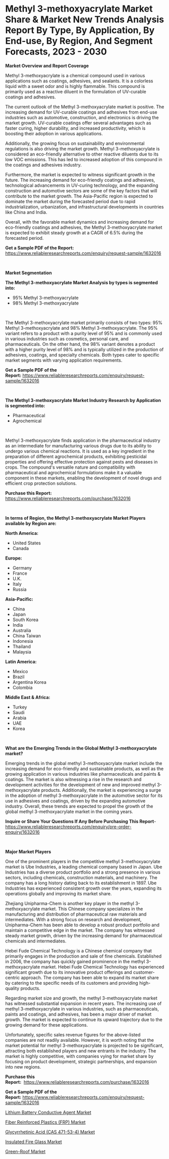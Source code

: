 <p><h1>Methyl 3-methoxyacrylate Market Share & Market New Trends Analysis Report By Type, By Application, By End-use, By Region, And Segment Forecasts, 2023 - 2030</h1></p><p><strong>Market Overview and Report Coverage</strong></p>
<p><p>Methyl 3-methoxyacrylate is a chemical compound used in various applications such as coatings, adhesives, and sealants. It is a colorless liquid with a sweet odor and is highly flammable. This compound is primarily used as a reactive diluent in the formulation of UV-curable coatings and adhesives.</p><p>The current outlook of the Methyl 3-methoxyacrylate market is positive. The increasing demand for UV-curable coatings and adhesives from end-use industries such as automotive, construction, and electronics is driving the market growth. UV-curable coatings offer several advantages such as faster curing, higher durability, and increased productivity, which is boosting their adoption in various applications.</p><p>Additionally, the growing focus on sustainability and environmental regulations is also driving the market growth. Methyl 3-methoxyacrylate is considered an eco-friendly alternative to other reactive diluents due to its low VOC emissions. This has led to increased adoption of this compound in the coatings and adhesives industry.</p><p>Furthermore, the market is expected to witness significant growth in the future. The increasing demand for eco-friendly coatings and adhesives, technological advancements in UV-curing technology, and the expanding construction and automotive sectors are some of the key factors that will contribute to the market growth. The Asia-Pacific region is expected to dominate the market during the forecasted period due to rapid industrialization, urbanization, and infrastructural developments in countries like China and India.</p><p>Overall, with the favorable market dynamics and increasing demand for eco-friendly coatings and adhesives, the Methyl 3-methoxyacrylate market is expected to exhibit steady growth at a CAGR of 6.5% during the forecasted period.</p></p>
<p><strong>Get a Sample PDF of the Report:</strong> <a href="https://www.reliableresearchreports.com/enquiry/request-sample/1632016">https://www.reliableresearchreports.com/enquiry/request-sample/1632016</a></p>
<p>&nbsp;</p>
<p><strong>Market Segmentation</strong></p>
<p><strong>The Methyl 3-methoxyacrylate Market Analysis by types is segmented into:</strong></p>
<p><ul><li>95% Methyl 3-methoxyacrylate</li><li>98% Methyl 3-methoxyacrylate</li></ul></p>
<p>&nbsp;</p>
<p><p>The Methyl 3-methoxyacrylate market primarily consists of two types: 95% Methyl 3-methoxyacrylate and 98% Methyl 3-methoxyacrylate. The 95% variant refers to a product with a purity level of 95% and is commonly used in various industries such as cosmetics, personal care, and pharmaceuticals. On the other hand, the 98% variant denotes a product with a higher purity level of 98% and is typically utilized in the production of adhesives, coatings, and specialty chemicals. Both types cater to specific market segments with varying application requirements.</p></p>
<p><strong>Get a Sample PDF of the Report:</strong>&nbsp;<a href="https://www.reliableresearchreports.com/enquiry/request-sample/1632016">https://www.reliableresearchreports.com/enquiry/request-sample/1632016</a></p>
<p>&nbsp;</p>
<p><strong>The Methyl 3-methoxyacrylate Market Industry Research by Application is segmented into:</strong></p>
<p><ul><li>Pharmaceutical</li><li>Agrochemical</li></ul></p>
<p>&nbsp;</p>
<p><p>Methyl 3-methoxyacrylate finds application in the pharmaceutical industry as an intermediate for manufacturing various drugs due to its ability to undergo various chemical reactions. It is used as a key ingredient in the preparation of different agrochemical products, exhibiting pesticidal properties and offering effective protection against pests and diseases in crops. The compound's versatile nature and compatibility with pharmaceutical and agrochemical formulations make it a valuable component in these markets, enabling the development of novel drugs and efficient crop protection solutions.</p></p>
<p><strong>Purchase this Report:</strong>&nbsp; <a href="https://www.reliableresearchreports.com/purchase/1632016">https://www.reliableresearchreports.com/purchase/1632016</a></p>
<p>&nbsp;</p>
<p><strong>In terms of Region, the Methyl 3-methoxyacrylate Market Players available by Region are:</strong></p>
<p>
    <p> <strong> North America: </strong>
        <ul>
            <li>United States</li>
            <li>Canada</li>
        </ul>
        </p> 
    <p> <strong> Europe: </strong>
        <ul>
            <li>Germany</li>
            <li>France</li>
            <li>U.K.</li>
            <li>Italy</li>
            <li>Russia</li>
        </ul>
        </p> 
    <p> <strong> Asia-Pacific: </strong>
        <ul>
            <li>China</li>
            <li>Japan</li>
            <li>South Korea</li>
            <li>India</li>
            <li>Australia</li>
            <li>China Taiwan</li>
            <li>Indonesia</li>
            <li>Thailand</li>
            <li>Malaysia</li>
        </ul>
        </p> 
    <p> <strong> Latin America: </strong>
        <ul>
            <li>Mexico</li>
            <li>Brazil</li>
            <li>Argentina Korea</li>
            <li>Colombia</li>
        </ul>
        </p> 
    <p> <strong> Middle East & Africa: </strong>
        <ul>
            <li>Turkey</li>
            <li>Saudi</li>
            <li>Arabia</li>
            <li>UAE</li>
            <li>Korea</li>
        </ul>
    </p>
    </p>
<p>&nbsp;</p>
<p><strong>What are the Emerging Trends in the Global Methyl 3-methoxyacrylate market?</strong></p>
<p><p>Emerging trends in the global methyl 3-methoxyacrylate market include the increasing demand for eco-friendly and sustainable products, as well as the growing application in various industries like pharmaceuticals and paints & coatings. The market is also witnessing a rise in the research and development activities for the development of new and improved methyl 3-methoxyacrylate products. Additionally, the market is experiencing a surge in the adoption of methyl 3-methoxyacrylate in the automotive sector for its use in adhesives and coatings, driven by the expanding automotive industry. Overall, these trends are expected to propel the growth of the global methyl 3-methoxyacrylate market in the coming years.</p></p>
<p><strong>Inquire or Share Your Questions If Any Before Purchasing This Report</strong>- <a href="https://www.reliableresearchreports.com/enquiry/pre-order-enquiry/1632016">https://www.reliableresearchreports.com/enquiry/pre-order-enquiry/1632016</a></p>
<p>&nbsp;</p>
<p><strong>Major Market Players</strong></p>
<p><p>One of the prominent players in the competitive methyl 3-methoxyacrylate market is Ube Industries, a leading chemical company based in Japan. Ube Industries has a diverse product portfolio and a strong presence in various sectors, including chemicals, construction materials, and machinery. The company has a long history dating back to its establishment in 1897. Ube Industries has experienced consistent growth over the years, expanding its operations globally and improving its market share.</p><p>Zhejiang Unipharma-Chem is another key player in the methyl 3-methoxyacrylate market. This Chinese company specializes in the manufacturing and distribution of pharmaceutical raw materials and intermediates. With a strong focus on research and development, Unipharma-Chem has been able to develop a robust product portfolio and maintain a competitive edge in the market. The company has witnessed steady market growth, driven by the increasing demand for pharmaceutical chemicals and intermediates.</p><p>Hebei Fude Chemical Technology is a Chinese chemical company that primarily engages in the production and sale of fine chemicals. Established in 2006, the company has quickly gained prominence in the methyl 3-methoxyacrylate market. Hebei Fude Chemical Technology has experienced significant growth due to its innovative product offerings and customer-centric approach. The company has been able to expand its market share by catering to the specific needs of its customers and providing high-quality products.</p><p>Regarding market size and growth, the methyl 3-methoxyacrylate market has witnessed substantial expansion in recent years. The increasing use of methyl 3-methoxyacrylate in various industries, such as pharmaceuticals, paints and coatings, and adhesives, has been a major driver of market growth. The market is expected to continue its upward trajectory due to the growing demand for these applications.</p><p>Unfortunately, specific sales revenue figures for the above-listed companies are not readily available. However, it is worth noting that the market potential for methyl 3-methoxyacrylate is projected to be significant, attracting both established players and new entrants in the industry. The market is highly competitive, with companies vying for market share by focusing on product development, strategic partnerships, and expansion into new regions.</p></p>
<p><strong>Purchase this Report:</strong>&nbsp;&nbsp;<a href="https://www.reliableresearchreports.com/purchase/1632016">https://www.reliableresearchreports.com/purchase/1632016</a></p>
<p></p>
<p><strong>Get a Sample PDF of the Report:</strong>&nbsp;<a href="https://www.reliableresearchreports.com/enquiry/request-sample/1632016">https://www.reliableresearchreports.com/enquiry/request-sample/1632016</a></p>
<p><p><a href="https://medium.com/@myrticecole/lithium-battery-conductive-agent-market-size-cagr-trends-2024-2030-ccdf6ed0d236">Lithium Battery Conductive Agent Market</a></p><p><a href="https://medium.com/@jailynpurdy1934/fiber-reinforced-plastics-frp-market-competitive-analysis-market-trends-and-forecast-to-2030-ee9c7de66d70">Fiber Reinforced Plastics (FRP) Market</a></p><p><a href="https://medium.com/@alaynagrant2023/glycyrrhetinic-acid-cas-471-53-4-market-outlook-industry-overview-and-forecast-2023-to-2030-eae4d71c3bfd">Glycyrrhetinic Acid (CAS 471-53-4) Market</a></p><p><a href="https://medium.com/@zoeyleannon2023/analyzing-insulated-fire-glass-market-global-industry-perspective-and-forecast-2023-to-2030-6e78408db40c">Insulated Fire Glass Market</a></p><p><a href="https://medium.com/@dexterhayes2023/green-roof-market-comprehensive-assessment-by-type-application-and-geography-212f7dc61bd4">Green-Roof Market</a></p></p>